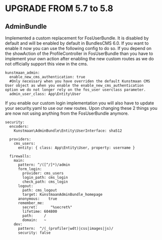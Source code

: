 UPGRADE FROM 5.7 to 5.8
=======================

AdminBundle
------------

Implemented a custom replacement for FosUserBundle. It is disabled by default and will be enabled by default in BundlesCMS 6.0.
If you want to enable it now you can use the following config to do so. If you depend on the showAction of the ProfileController in FosUserBundle than you have to implement your own
action after enabling the new custom routes as we do not officially support this view in the cms.
```
kunstmaan_admin:
  enable_new_cms_authentication: true
  #Only necessary when you have overriden the default Kunstmaan CMS User object as when you enable the enable_new_cms_authentication option we do not longer rely on the fos_user userclass parameter.
  admin_user_class: App\Entity\User
  ```
If you enable our custom login implementation you will also have to update your security.yaml to use our new routes. Upon changing these 2 things you are now not using anything from the FosUserBundle anymore.

```
security:
  encoders:
    Kunstmaan\AdminBundle\Entity\UserInterface: sha512

  providers:
    cms_users:
      entity: { class: App\Entity\User, property: username }

  firewalls:
    main:
      pattern: ^/([^/]*)/admin
      form_login:
        provider: cms_users
        login_path: cms_login
        check_path: cms_login
      logout:
        path: cms_logout
        target: KunstmaanAdminBundle_homepage
      anonymous:    true
      remember_me:
        secret:      "%secret%"
        lifetime: 604800
        path:     /
        domain:   ~
    dev:
      pattern:  ^/(_(profiler|wdt)|css|images|js)/
      security: false

```
